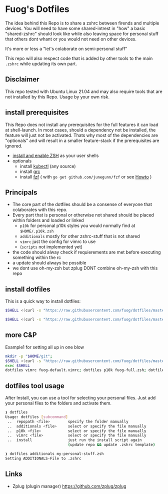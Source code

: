 # Fuog's Dotfiles

The idea behind this Repo is to share a zshrc between firends and multiple devices. You will need to have some shared-intrest in "how" a basic "shared-zshrc" should look like while also leaving space for personal stuff that others dont whant or you would not need on other devices.

It's more or less a "let's colaborate on semi-personal stuff"

This repo will also respect code that is added by other tools to the main `.zshrc` while updating its own part.

## Disclaimer

This repo tested with Ubuntu Linux 21.04 and may also require tools that are not installed by this Repo. Usage by your own risk.

## install prerequisites

This Repo does not install any prerequisites for the full features it can load at shell-launch. In most cases, should a dependency not be installed, the feature will just not be activated. Thats why most of the dependencies are "optionals" and will result in a smaller feature-stack if the prerequisites are ignored.

- [install and enable ZSH](https://github.com/ohmyzsh/ohmyzsh/wiki/Installing-ZSH) as your user shells
- optionals
  - install [kubectl](https://kubernetes.io/docs/tasks/tools/) (any source)
  - install [grc](https://github.com/garabik/grc)
  - install [fzf](https://github.com/junegunn/fzf) ( with `go get github.com/junegunn/fzf` or see [Howto](https://github.com/junegunn/fzf#installation) )

## Principals

- The core part of the dotfiles should be a consense of everyone that colaborates with this repo.
- Every part that is personal or otherwise not shared should be placed within folders and loaded or linked
  - `p10k` for personal p10k styles you would normally find at `$HOME/.p10k.zsh`
  - `additionals` mostly for other zshrc-stuff that is not shared
  - `vimrc` just the config for vimrc to use
  - (`scripts` not implemented yet)
- the code should alway check if requierements are met before executing something within the rc
- a update should always be possible
- we dont use oh-my-zsh but zplug DONT combine oh-my-zsh with this repo

## install dotfiles

This is a quick way to install dotfiles:

```bash
$SHELL <(curl -s "https://raw.githubusercontent.com/fuog/dotfiles/master/install.zsh") # will install to $HOME/git/dotfiles

$SHELL <(curl -s "https://raw.githubusercontent.com/fuog/dotfiles/master/install.zsh") "$HOME/git/private/dotfiles" # for custom locations
```

## more C&P

Example1 for setting all up in one blow

```bash
mkdir -p "$HOME/git";
$SHELL <(curl -s "https://raw.githubusercontent.com/fuog/dotfiles/master/install.zsh")
exec $SHELL
dotfiles vimrc fuog-default.vimrc; dotfiles p10k fuog-full.zsh; dotfiles additionals fuog-default.zsh
```

## dotfiles tool usage

After Install, you can use a tool for selecting your personal files. Just add your personal files to the folders and activate them.

```bash
❯ dotfiles
Usage: dotfiles [subcommand]
 ..  repopath <file>        specify the folder manually
 ..  additionals <file>     select or specify the file manually
 ..  p10k <file>            select or specify the file manually
 ..  vimrc <file>           select or specify the file manually
 ..  install                just run the install script again
                            (update repo && update .zshrc template)

❯ dotfiles additionals my-personal-stuff.zsh
Setting ADDITIONALS-File to .zshrc
```

## Links

- Zplug (plugin manager) <https://github.com/zplug/zplug>
